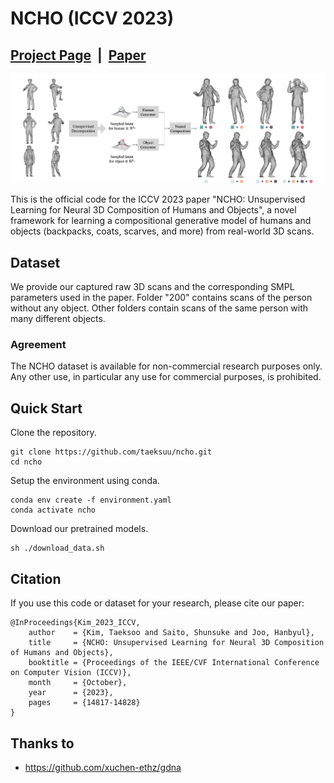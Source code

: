 # NCHO (ICCV 2023)

## [Project Page](https://taeksuu.github.io/ncho/) &nbsp;|&nbsp; [Paper](https://arxiv.org/pdf/2305.14345.pdf) 

![teaser.png](./assets/teaser1.png)

This is the official code for the ICCV 2023 paper "NCHO: Unsupervised Learning for Neural 3D Composition of Humans and Objects", a novel framework for learning a compositional generative model of humans and objects (backpacks, coats, scarves, and more) from real-world 3D scans.

## Dataset
We provide our captured raw 3D scans and the corresponding SMPL parameters used in the paper. Folder "200" contains scans of the person without any object. Other folders contain scans of the same person with many different objects.

### Agreement
The NCHO dataset is available for non-commercial research purposes only. Any other use, in particular any use for commercial purposes, is prohibited.

## Quick Start

Clone the repository.
```
git clone https://github.com/taeksuu/ncho.git
cd ncho
```

Setup the environment using conda.
```
conda env create -f environment.yaml
conda activate ncho
```

Download our pretrained models.
```
sh ./download_data.sh
```


## Citation

If you use this code or dataset for your research, please cite our paper:

```
@InProceedings{Kim_2023_ICCV,
    author    = {Kim, Taeksoo and Saito, Shunsuke and Joo, Hanbyul},
    title     = {NCHO: Unsupervised Learning for Neural 3D Composition of Humans and Objects},
    booktitle = {Proceedings of the IEEE/CVF International Conference on Computer Vision (ICCV)},
    month     = {October},
    year      = {2023},
    pages     = {14817-14828}
}
```

## Thanks to
- https://github.com/xuchen-ethz/gdna